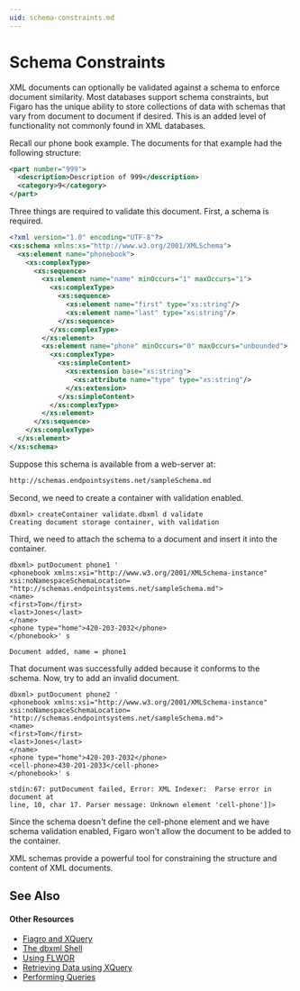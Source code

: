 ```yaml
---
uid: schema-constraints.md
---
```


# Schema Constraints

XML documents can optionally be validated against a schema to enforce document similarity. Most databases support schema constraints, but Figaro has the unique ability to store collections of data with schemas that vary from document to document if desired. This is an added level of functionality not commonly found in XML databases.


Recall our phone book example. The documents for that example had the following structure:

``` XML
<part number="999">
  <description>Description of 999</description>
  <category>9</category>
</part>
```

Three things are required to validate this document. First, a schema is required. 

``` XML
<?xml version="1.0" encoding="UTF-8"?>
<xs:schema xmlns:xs="http://www.w3.org/2001/XMLSchema">
  <xs:element name="phonebook">
    <xs:complexType>
      <xs:sequence>
        <xs:element name="name" minOccurs="1" maxOccurs="1">
          <xs:complexType>
            <xs:sequence>
              <xs:element name="first" type="xs:string"/>
              <xs:element name="last" type="xs:string"/>
            </xs:sequence>
          </xs:complexType>
        </xs:element>
        <xs:element name="phone" minOccurs="0" maxOccurs="unbounded">
          <xs:complexType>
            <xs:simpleContent>
              <xs:extension base="xs:string">
                <xs:attribute name="type" type="xs:string"/>
              </xs:extension>
            </xs:simpleContent>
          </xs:complexType>
        </xs:element>
      </xs:sequence>
    </xs:complexType>
  </xs:element>
</xs:schema>
```

Suppose this schema is available from a web-server at:


``` XML
http://schemas.endpointsystems.net/sampleSchema.md
```

Second, we need to create a container with validation enabled.


```
dbxml> createContainer validate.dbxml d validate
Creating document storage container, with validation
```

Third, we need to attach the schema to a document and insert it into the container.


```
dbxml> putDocument phone1 '
<phonebook xmlns:xsi="http://www.w3.org/2001/XMLSchema-instance"
xsi:noNamespaceSchemaLocation=
"http://schemas.endpointsystems.net/sampleSchema.md">
<name>
<first>Tom</first>
<last>Jones</last>
</name>
<phone type="home">420-203-2032</phone>
</phonebook>' s

Document added, name = phone1
```

That document was successfully added because it conforms to the schema. Now, try to add an invalid document.


```
dbxml> putDocument phone2 '
<phonebook xmlns:xsi="http://www.w3.org/2001/XMLSchema-instance"
xsi:noNamespaceSchemaLocation=
"http://schemas.endpointsystems.net/sampleSchema.md">
<name>
<first>Tom</first>
<last>Jones</last>
</name>
<phone type="home">420-203-2032</phone>
<cell-phone>430-201-2033</cell-phone>
</phonebook>' s

stdin:67: putDocument failed, Error: XML Indexer:  Parse error in document at
line, 10, char 17. Parser message: Unknown element 'cell-phone']]>
```

Since the schema doesn't define the cell-phone element and we have schema validation enabled, Figaro won't allow the document to be added to the container.


XML schemas provide a powerful tool for constraining the structure and content of XML documents.


## See Also


#### Other Resources
* [Fiagro and XQuery](xref:figaro-and-xquery.md)
* [The dbxml Shell](xref:the-dbxml-shell.md)
* [Using FLWOR](xref:using-flwor.md)
* [Retrieving Data using XQuery](xref:retrieving-data-using-xquery.md)
* [Performing Queries](xref:performing-queries.md)
